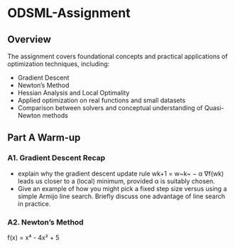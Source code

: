 # ODSML-Assignment

## Overview
The assignment covers foundational concepts and practical applications of optimization techniques, including:
- Gradient Descent
- Newton’s Method
- Hessian Analysis and Local Optimality
- Applied optimization on real functions and small datasets
- Comparison between solvers and conceptual understanding of Quasi-Newton methods

## Part A Warm-up
### A1. Gradient Descent Recap
- explain why the gradient descent update rule
  wk+1 = w~k~ − α ∇f(wk)
leads us closer to a (local) minimum, provided α is suitably chosen.
- Give an example of how you might pick a fixed step size versus using a simple Armijo line
search. Briefly discuss one advantage of line search in practice.

### A2. Newton’s Method
f(x) = x⁴ - 4x² + 5
